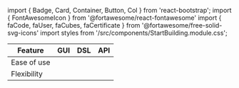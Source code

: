 import { Badge, Card, Container, Button, Col } from 'react-bootstrap';
import { FontAwesomeIcon } from '@fortawesome/react-fontawesome'
import { faCode, faUser, faCubes, faCertificate } from '@fortawesome/free-solid-svg-icons'
import styles from '/src/components/StartBuilding.module.css';

|Feature|<FontAwesomeIcon icon={faUser}/> GUI|<FontAwesomeIcon icon={faCubes} /> DSL|<FontAwesomeIcon icon={faCode} /> API|
|-|-|-|-|
|Ease of use|<FontAwesomeIcon icon={faCertificate} /><FontAwesomeIcon icon={faCertificate} /><FontAwesomeIcon icon={faCertificate} /><FontAwesomeIcon icon={faCertificate} /><FontAwesomeIcon icon={faCertificate} />|<FontAwesomeIcon icon={faCertificate} /><FontAwesomeIcon icon={faCertificate} /><FontAwesomeIcon icon={faCertificate} />|<FontAwesomeIcon icon={faCertificate} />|
|Flexibility|<FontAwesomeIcon icon={faCertificate} /><FontAwesomeIcon icon={faCertificate} />|<FontAwesomeIcon icon={faCertificate} /><FontAwesomeIcon icon={faCertificate} /><FontAwesomeIcon icon={faCertificate} /><FontAwesomeIcon icon={faCertificate} />|<FontAwesomeIcon icon={faCertificate} /><FontAwesomeIcon icon={faCertificate} /><FontAwesomeIcon icon={faCertificate} /><FontAwesomeIcon icon={faCertificate} /><FontAwesomeIcon icon={faCertificate} />|
